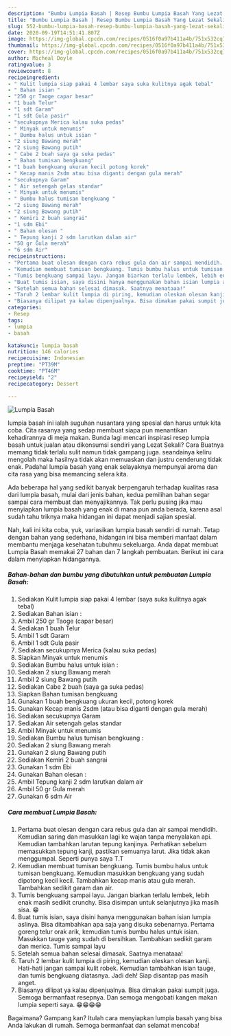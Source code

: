 ```yaml
---
description: "Bumbu Lumpia Basah | Resep Bumbu Lumpia Basah Yang Lezat Sekali"
title: "Bumbu Lumpia Basah | Resep Bumbu Lumpia Basah Yang Lezat Sekali"
slug: 552-bumbu-lumpia-basah-resep-bumbu-lumpia-basah-yang-lezat-sekali
date: 2020-09-19T14:51:41.807Z
image: https://img-global.cpcdn.com/recipes/0516f0a97b411a4b/751x532cq70/lumpia-basah-foto-resep-utama.jpg
thumbnail: https://img-global.cpcdn.com/recipes/0516f0a97b411a4b/751x532cq70/lumpia-basah-foto-resep-utama.jpg
cover: https://img-global.cpcdn.com/recipes/0516f0a97b411a4b/751x532cq70/lumpia-basah-foto-resep-utama.jpg
author: Micheal Doyle
ratingvalue: 3
reviewcount: 8
recipeingredient:
- " Kulit lumpia siap pakai 4 lembar saya suka kulitnya agak tebal"
- " Bahan isian "
- "250 gr Taoge capar besar"
- "1 buah Telur"
- "1 sdt Garam"
- "1 sdt Gula pasir"
- "secukupnya Merica kalau suka pedas"
- " Minyak untuk menumis"
- " Bumbu halus untuk isian "
- "2 siung Bawang merah"
- "2 siung Bawang putih"
- " Cabe 2 buah saya ga suka pedas"
- " Bahan tumisan bengkuang"
- "1 buah bengkuang ukuran kecil potong korek"
- " Kecap manis 2sdm atau bisa diganti dengan gula merah"
- "secukupnya Garam"
- " Air setengah gelas standar"
- " Minyak untuk menumis"
- " Bumbu halus tumisan bengkuang "
- "2 siung Bawang merah"
- "2 siung Bawang putih"
- " Kemiri 2 buah sangrai"
- "1 sdm Ebi"
- " Bahan olesan "
- " Tepung kanji 2 sdm larutkan dalam air"
- "50 gr Gula merah"
- "6 sdm Air"
recipeinstructions:
- "Pertama buat olesan dengan cara rebus gula dan air sampai mendidih. Kemudian saring dan masukkan lagi ke wajan tanpa menyalakan api. Kemudian tambahkan larutan tepung kanjinya. Perhatikan sebelum memasukkan tepung kanji, pastikan semuanya larut. Jika tidak akan menggumpal. Seperti punya saya T.T"
- "Kemudian membuat tumisan bengkuang. Tumis bumbu halus untuk tumisan bengkuang. Kemudian masukkan bengkuang yang sudah dipotong kecil kecil. Tambahkan kecap manis atau gula merah. Tambahkan sedikit garam dan air."
- "Tumis bengkuang sampai layu. Jangan biarkan terlalu lembek, lebih enak masih sedikit crunchy. Bisa disimpan untuk selanjutnya jika masih sisa. 😁"
- "Buat tumis isian, saya disini hanya menggunakan bahan isian lumpia aslinya. Bisa ditambahkan apa saja yang disuka sebenarnya. Pertama goreng telur orak arik, kemudian tumis bumbu halus untuk isian. Masukkan tauge yang sudah di bersihkan. Tambahkan sedikit garam dan merica. Tumis sampai layu"
- "Setelah semua bahan selesai dimasak. Saatnya menataaa!"
- "Taruh 2 lembar kulit lumpia di piring, kemudian oleskan olesan kanji. Hati-hati jangan sampai kulit robek. Kemudian tambahkan isian tauge, dan tumis bengkuang diatasnya. Jadi deh! Siap disantap pas masih anget."
- "Biasanya dilipat ya kalau dipenjualnya. Bisa dimakan pakai sumpit juga. Semoga bermanfaat resepnya. Dan semoga mengobati kangen makan lumpia seperti saya. 😁😁😁😁"
categories:
- Resep
tags:
- lumpia
- basah

katakunci: lumpia basah 
nutrition: 146 calories
recipecuisine: Indonesian
preptime: "PT39M"
cooktime: "PT46M"
recipeyield: "2"
recipecategory: Dessert

---
```



![Lumpia Basah](https://img-global.cpcdn.com/recipes/0516f0a97b411a4b/751x532cq70/lumpia-basah-foto-resep-utama.jpg)


lumpia basah ini ialah suguhan nusantara yang spesial dan harus untuk kita coba. Cita rasanya yang sedap membuat siapa pun menantikan kehadirannya di meja makan.
Bunda lagi mencari inspirasi resep lumpia basah untuk jualan atau dikonsumsi sendiri yang Lezat Sekali? Cara Buatnya memang tidak terlalu sulit namun tidak gampang juga. seandainya keliru mengolah maka hasilnya tidak akan memuaskan dan justru cenderung tidak enak. Padahal lumpia basah yang enak selayaknya mempunyai aroma dan cita rasa yang bisa memancing selera kita.



Ada beberapa hal yang sedikit banyak berpengaruh terhadap kualitas rasa dari lumpia basah, mulai dari jenis bahan, kedua pemilihan bahan segar sampai cara membuat dan menyajikannya. Tak perlu pusing jika mau menyiapkan lumpia basah yang enak di mana pun anda berada, karena asal sudah tahu triknya maka hidangan ini dapat menjadi sajian spesial.


Nah, kali ini kita coba, yuk, variasikan lumpia basah sendiri di rumah. Tetap dengan bahan yang sederhana, hidangan ini bisa memberi manfaat dalam membantu menjaga kesehatan tubuhmu sekeluarga. Anda dapat membuat Lumpia Basah memakai 27 bahan dan 7 langkah pembuatan. Berikut ini cara dalam menyiapkan hidangannya.

<!--inarticleads1-->

##### Bahan-bahan dan bumbu yang dibutuhkan untuk pembuatan Lumpia Basah:

1. Sediakan  Kulit lumpia siap pakai 4 lembar (saya suka kulitnya agak tebal)
1. Sediakan  Bahan isian :
1. Ambil 250 gr Taoge (capar besar)
1. Sediakan 1 buah Telur
1. Ambil 1 sdt Garam
1. Ambil 1 sdt Gula pasir
1. Sediakan secukupnya Merica (kalau suka pedas)
1. Siapkan  Minyak untuk menumis
1. Sediakan  Bumbu halus untuk isian :
1. Sediakan 2 siung Bawang merah
1. Ambil 2 siung Bawang putih
1. Sediakan  Cabe 2 buah (saya ga suka pedas)
1. Siapkan  Bahan tumisan bengkuang
1. Gunakan 1 buah bengkuang ukuran kecil, potong korek
1. Gunakan  Kecap manis 2sdm (atau bisa diganti dengan gula merah)
1. Sediakan secukupnya Garam
1. Sediakan  Air setengah gelas standar
1. Ambil  Minyak untuk menumis
1. Sediakan  Bumbu halus tumisan bengkuang :
1. Sediakan 2 siung Bawang merah
1. Gunakan 2 siung Bawang putih
1. Sediakan  Kemiri 2 buah sangrai
1. Gunakan 1 sdm Ebi
1. Gunakan  Bahan olesan :
1. Ambil  Tepung kanji 2 sdm larutkan dalam air
1. Ambil 50 gr Gula merah
1. Gunakan 6 sdm Air




<!--inarticleads2-->

##### Cara membuat Lumpia Basah:

1. Pertama buat olesan dengan cara rebus gula dan air sampai mendidih. Kemudian saring dan masukkan lagi ke wajan tanpa menyalakan api. Kemudian tambahkan larutan tepung kanjinya. Perhatikan sebelum memasukkan tepung kanji, pastikan semuanya larut. Jika tidak akan menggumpal. Seperti punya saya T.T
1. Kemudian membuat tumisan bengkuang. Tumis bumbu halus untuk tumisan bengkuang. Kemudian masukkan bengkuang yang sudah dipotong kecil kecil. Tambahkan kecap manis atau gula merah. Tambahkan sedikit garam dan air.
1. Tumis bengkuang sampai layu. Jangan biarkan terlalu lembek, lebih enak masih sedikit crunchy. Bisa disimpan untuk selanjutnya jika masih sisa. 😁
1. Buat tumis isian, saya disini hanya menggunakan bahan isian lumpia aslinya. Bisa ditambahkan apa saja yang disuka sebenarnya. Pertama goreng telur orak arik, kemudian tumis bumbu halus untuk isian. Masukkan tauge yang sudah di bersihkan. Tambahkan sedikit garam dan merica. Tumis sampai layu
1. Setelah semua bahan selesai dimasak. Saatnya menataaa!
1. Taruh 2 lembar kulit lumpia di piring, kemudian oleskan olesan kanji. Hati-hati jangan sampai kulit robek. Kemudian tambahkan isian tauge, dan tumis bengkuang diatasnya. Jadi deh! Siap disantap pas masih anget.
1. Biasanya dilipat ya kalau dipenjualnya. Bisa dimakan pakai sumpit juga. Semoga bermanfaat resepnya. Dan semoga mengobati kangen makan lumpia seperti saya. 😁😁😁😁




Bagaimana? Gampang kan? Itulah cara menyiapkan lumpia basah yang bisa Anda lakukan di rumah. Semoga bermanfaat dan selamat mencoba!
